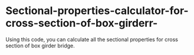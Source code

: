 # Sectional-properties-calculator-for-cross-section-of-box-girderr-
Using this code, you can calculate all the sectional properties for cross section of  box girder bridge.
